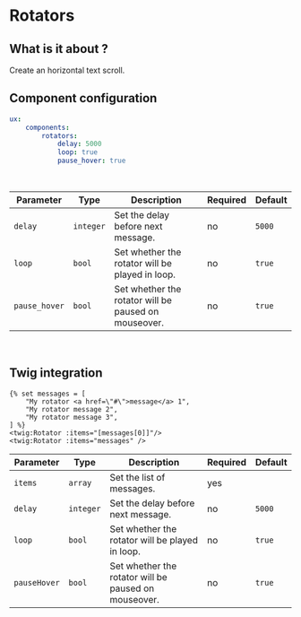 # Rotators

## What is it about ?

Create an horizontal text scroll.
<br>

## Component configuration

```yaml
ux:
    components:
        rotators:
            delay: 5000
            loop: true
            pause_hover: true
```
<br>

| Parameter | Type | Description | Required | Default |
|-|-|-|-|-|
| `delay` | `integer` | Set the delay before next message. | no | `5000` |
| `loop` | `bool` | Set whether the rotator will be played in loop. | no | `true` |
| `pause_hover` | `bool` | Set whether the rotator will be paused on mouseover. | no | `true` |
<br>

## Twig integration

```twig
{% set messages = [
    "My rotator <a href=\"#\">message</a> 1",
    "My rotator message 2",
    "My rotator message 3",
] %}
<twig:Rotator :items="[messages[0]]"/>
<twig:Rotator :items="messages" />
```

| Parameter | Type | Description | Required | Default |
|-|-|-|-|-|
| `items` | `array` | Set the list of messages. | yes |  |
| `delay` | `integer` | Set the delay before next message. | no | `5000` |
| `loop` | `bool` | Set whether the rotator will be played in loop. | no | `true` |
| `pauseHover` | `bool` | Set whether the rotator will be paused on mouseover. | no | `true` |